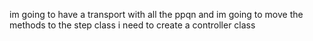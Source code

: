 im going to have a transport with all the ppqn
and im going to move the methods to the step class
i need to create a controller class